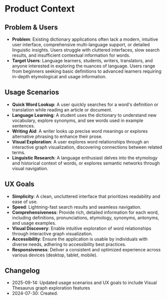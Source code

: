 # Product Context

## Problem & Users

- **Problem**: Existing dictionary applications often lack a modern, intuitive user interface, comprehensive multi-language support, or detailed linguistic insights. Users struggle with cluttered interfaces, slow search results, and insufficient contextual information for words.
- **Target Users**: Language learners, students, writers, translators, and anyone interested in exploring the nuances of language. Users range from beginners seeking basic definitions to advanced learners requiring in-depth etymological and usage information.

## Usage Scenarios

- **Quick Word Lookup**: A user quickly searches for a word's definition or translation while reading an article or document.
- **Language Learning**: A student uses the dictionary to understand new vocabulary, explore synonyms, and see words used in example sentences.
- **Writing Aid**: A writer looks up precise word meanings or explores alternative phrasing to enhance their prose.
- **Visual Exploration**: A user explores word relationships through an interactive graph visualization, discovering connections between related terms.
- **Linguistic Research**: A language enthusiast delves into the etymology and historical context of words, or explores semantic networks through visual navigation.

## UX Goals

- **Simplicity**: A clean, uncluttered interface that prioritizes readability and ease of use.
- **Speed**: Lightning-fast search results and seamless navigation.
- **Comprehensiveness**: Provide rich, detailed information for each word, including definitions, pronunciations, etymology, synonyms, antonyms, and usage examples.
- **Visual Discovery**: Enable intuitive exploration of word relationships through interactive graph visualization.
- **Accessibility**: Ensure the application is usable by individuals with diverse needs, adhering to accessibility best practices.
- **Responsiveness**: Deliver a consistent and optimized experience across various devices (desktop, tablet, mobile).

## Changelog

- 2025-09-14: Updated usage scenarios and UX goals to include Visual Thesaurus graph exploration features
- 2024-07-30: Created.
